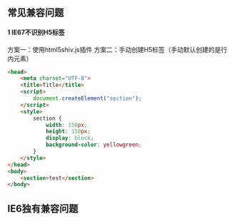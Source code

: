 ## 常见兼容问题
#### 1 IE67不识别H5标签
方案一：使用html5shiv.js插件
方案二：手动创建H5标签（手动默认创建的是行内元素）
```html
<head>
    <meta charset="UTF-8">
    <title>Title</title>
    <script>
        document.createElement("section");
    </script>
    <style>
        section {
            width: 150px;
            height: 150px;
            display: block;
            background-color: yellowgreen;
        }
    </style>
</head>
<body>
    <section>test</section>
</body>
```

## IE6独有兼容问题